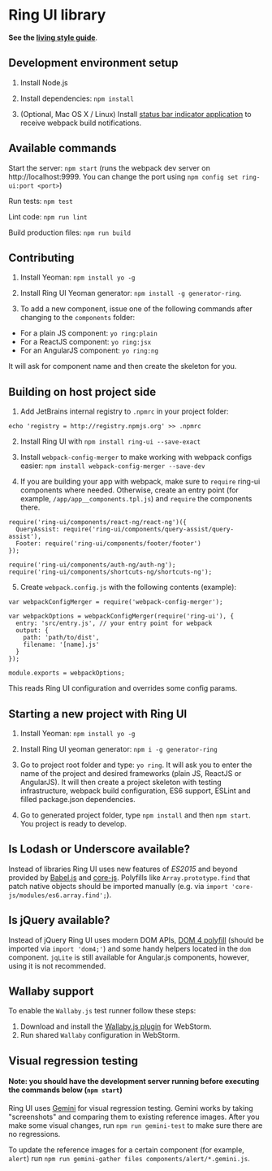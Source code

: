 # Ring UI library

**See the [living style guide](https://hub.jetbrains.com/)**.

## Development environment setup

1. Install Node.js

2. Install dependencies: `npm install`

3. (Optional, Mac OS X / Linux) Install [status bar indicator application](https://github.com/roman01la/anybar-webpack#known-apps) to receive webpack build notifications.

## Available commands

Start the server: `npm start` (runs the webpack dev server on http://localhost:9999. You can change the port using `npm config set ring-ui:port <port>`)

Run tests: `npm test`

Lint code: `npm run lint`

Build production files: `npm run build`

## Contributing

1. Install Yeoman: `npm install yo -g`

2. Install Ring UI Yeoman generator: `npm install -g generator-ring`.

3. To add a new component, issue one of the following commands after changing to the `components` folder:
  * For a plain JS component: `yo ring:plain`
  * For a ReactJS component: `yo ring:jsx`
  * For an AngularJS component: `yo ring:ng`
  
It will ask for component name and then create the skeleton for you.
  
## Building on host project side

1. Add JetBrains internal registry to `.npmrc` in your project folder:

```
echo 'registry = http://registry.npmjs.org' >> .npmrc
```

2. Install Ring UI with `npm install ring-ui --save-exact` 

3. Install `webpack-config-merger` to make working with webpack configs easier: `npm install webpack-config-merger --save-dev`

4. If you are building your app with webpack, make sure to `require` ring-ui components where needed. Otherwise, create an entry point (for example, `/app/app__components.tpl.js`) and
`require` the components there. 

```
require('ring-ui/components/react-ng/react-ng')({
  QueryAssist: require('ring-ui/components/query-assist/query-assist'),
  Footer: require('ring-ui/components/footer/footer')
});

require('ring-ui/components/auth-ng/auth-ng');
require('ring-ui/components/shortcuts-ng/shortcuts-ng');
```

5. Create `webpack.config.js` with the following contents (example):

```
var webpackConfigMerger = require('webpack-config-merger');

var webpackOptions = webpackConfigMerger(require('ring-ui'), {
  entry: 'src/entry.js', // your entry point for webpack
  output: {
    path: 'path/to/dist',
    filename: '[name].js'
  }
});

module.exports = webpackOptions;
```

This reads Ring UI configuration and overrides some config params.

## Starting a new project with Ring UI

1. Install Yeoman: `npm install yo -g`

2. Install Ring UI yeoman generator: `npm i -g generator-ring`

3. Go to project root folder and type: `yo ring`. It will ask you to enter the name of the project
and desired frameworks (plain JS, ReactJS or AngularJS). It will then create a project skeleton
with testing infrastructure, webpack build configuration, ES6 support, ESLint and filled package.json dependencies.

4. Go to generated project folder, type `npm install` and then `npm start`. You project is ready to develop.

## Is Lodash or Underscore available?

Instead of libraries Ring UI uses new features of *ES2015* and beyond provided by [Babel.js](https://babeljs.io) and [core-js](https://github.com/zloirock/core-js/).
Polyfills like `Array.prototype.find` that patch native objects should be imported manually (e.g. via `import 'core-js/modules/es6.array.find';`).

## Is jQuery available?

Instead of jQuery Ring UI uses modern DOM APIs, [DOM 4 polyfill](https://github.com/WebReflection/dom4) (should be imported via `import 'dom4;'`) 
and some handy helpers located in the `dom` component. `jqLite` is still available for Angular.js components, however, using it is not recommended.


## Wallaby support

To enable the `Wallaby.js` test runner follow these steps:

1. Download and install the [Wallaby.js plugin](http://wallabyjs.com/) for WebStorm.
2. Run shared `Wallaby` configuration in WebStorm.


## Visual regression testing

#### Note: you should have the development server running before executing the commands below (`npm start`)

Ring UI uses [Gemini](https://ru.bem.info/tools/testing/gemini) for visual regression testing. Gemini works
by taking "screenshots" and comparing them to existing reference images. After you make some visual changes, 
run `npm run gemini-test` to make sure there are no regressions.

To update the reference images for a certain component (for example, `alert`) run 
`npm run gemini-gather files components/alert/*.gemini.js`.
